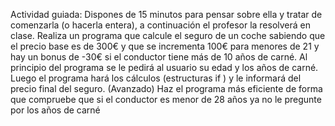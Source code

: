 Actividad guiada: Dispones de 15 minutos para pensar sobre ella y tratar de
comenzarla (o hacerla entera), a continuación el profesor la resolverá en
clase.
Realiza un programa que calcule el seguro de un coche sabiendo que el precio
base es de 300€ y que se incrementa 100€ para menores de 21 y hay un
bonus de -30€ si el conductor tiene más de 10 años de carné.
Al principio del programa se le pedirá al usuario su edad y los años de carné.
Luego el programa hará los cálculos (estructuras if ) y le informará del precio
final del seguro.
(Avanzado) Haz el programa más eficiente de forma que compruebe que si el
conductor es menor de 28 años ya no le pregunte por los años de carné